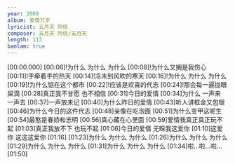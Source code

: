 ```yaml
---
year: 2000
album: 爱情万岁
lyricist: 五月天 阿信
composer: 五月天 阿信/五月天
length: 113
banlam: true
---
```

[00:00.000]
[00:06]!为什么 为什么 为什么
[00:08]!为什么又搁是我伤心
[00:11]!手牵着手的热天
[00:14]!冻未到风吹的寒天
[00:16]!为什么 为什么 为什么
[00:19]!为什么惦在这个都市
[00:22]!应该是欢喜的代志
[00:24]!那会每一遍拢眼屎滴
[00:28]真正我不甘愿 也不相信
[00:31]今日的爱情
[00:34]为什么 一声来 一声去
[00:37]一声放未记
[00:40]为什么昨日的爱情
[00:43]听人讲框金又包银
[00:46]为什么今日的这件代志
[00:48]亲像在吃泡面
[00:51]为什么变甲这呢生
[00:54]最憨是春娇和志明
[00:56]真心藏在心里面
[00:59]爱情我真正真正玩不起
[01:03]真正我放不下 也玩不起
[01:06]今日的爱情 无睬我这爱你
[01:10]这爱你 这这这爱你
[01:16]
[01:23]为什么 为什么 为什么
[01:26]为什么 为什么 为什么
[01:29]为什么 为什么 为什么
[01:31]为什么 为什么 为什么
[01:34]啦…啦…啦…
[01:50]